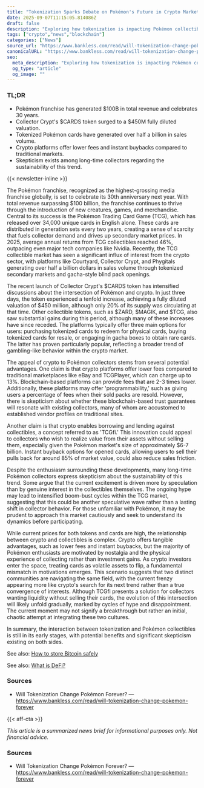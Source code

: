 ```yaml
---
title: "Tokenization Sparks Debate on Pokémon's Future in Crypto Market"
date: 2025-09-07T11:15:05.814086Z
draft: false
description: "Exploring how tokenization is impacting Pokémon collectibles in the crypto space."
tags: ["crypto","news","blockchain"]
categories: ["News"]
source_url: "https://www.bankless.com/read/will-tokenization-change-pokemon-forever"
canonicalURL: "https://www.bankless.com/read/will-tokenization-change-pokemon-forever"
seo:
  meta_description: "Exploring how tokenization is impacting Pokémon collectibles in the crypto space."
  og_type: "article"
  og_image: ""
---
```


### TL;DR
- Pokémon franchise has generated $100B in total revenue and celebrates 30 years.
- Collector Crypt's $CARDS token surged to a $450M fully diluted valuation.
- Tokenized Pokémon cards have generated over half a billion in sales volume.
- Crypto platforms offer lower fees and instant buybacks compared to traditional markets.
- Skepticism exists among long-time collectors regarding the sustainability of this trend.

{{< newsletter-inline >}}

The Pokémon franchise, recognized as the highest-grossing media franchise globally, is set to celebrate its 30th anniversary next year. With total revenue surpassing $100 billion, the franchise continues to thrive through the introduction of new creatures, games, and merchandise. Central to its success is the Pokémon Trading Card Game (TCG), which has released over 34,000 unique cards in English alone. These cards are distributed in generation sets every two years, creating a sense of scarcity that fuels collector demand and drives up secondary market prices. In 2025, average annual returns from TCG collectibles reached 46%, outpacing even major tech companies like Nvidia. Recently, the TCG collectible market has seen a significant influx of interest from the crypto sector, with platforms like Courtyard, Collector Crypt, and Phygitals generating over half a billion dollars in sales volume through tokenized secondary markets and gacha-style blind pack openings.

The recent launch of Collector Crypt's $CARDS token has intensified discussions about the intersection of Pokémon and crypto. In just three days, the token experienced a tenfold increase, achieving a fully diluted valuation of $450 million, although only 20% of its supply was circulating at that time. Other collectible tokens, such as $ZARD, $MAGIK, and $TCG, also saw substantial gains during this period, although many of these increases have since receded. The platforms typically offer three main options for users: purchasing tokenized cards to redeem for physical cards, buying tokenized cards for resale, or engaging in gacha boxes to obtain rare cards. The latter has proven particularly popular, reflecting a broader trend of gambling-like behavior within the crypto market.

The appeal of crypto to Pokémon collectors stems from several potential advantages. One claim is that crypto platforms offer lower fees compared to traditional marketplaces like eBay and TCGPlayer, which can charge up to 13%. Blockchain-based platforms can provide fees that are 2-3 times lower. Additionally, these platforms may offer 'programmability,' such as giving users a percentage of fees when their sold packs are resold. However, there is skepticism about whether these blockchain-based trust guarantees will resonate with existing collectors, many of whom are accustomed to established vendor profiles on traditional sites. 

Another claim is that crypto enables borrowing and lending against collectibles, a concept referred to as 'TCGfi.' This innovation could appeal to collectors who wish to realize value from their assets without selling them, especially given the Pokémon market's size of approximately $6-7 billion. Instant buyback options for opened cards, allowing users to sell their pulls back for around 85% of market value, could also reduce sales friction.

Despite the enthusiasm surrounding these developments, many long-time Pokémon collectors express skepticism about the sustainability of this trend. Some argue that the current excitement is driven more by speculation than by genuine interest in the collectibles themselves. The ongoing hype may lead to intensified boom-bust cycles within the TCG market, suggesting that this could be another speculative wave rather than a lasting shift in collector behavior. For those unfamiliar with Pokémon, it may be prudent to approach this market cautiously and seek to understand its dynamics before participating. 

While current prices for both tokens and cards are high, the relationship between crypto and collectibles is complex. Crypto offers tangible advantages, such as lower fees and instant buybacks, but the majority of Pokémon enthusiasts are motivated by nostalgia and the physical experience of collecting rather than investment gains. As crypto investors enter the space, treating cards as volatile assets to flip, a fundamental mismatch in motivations emerges. This scenario suggests that two distinct communities are navigating the same field, with the current frenzy appearing more like crypto's search for its next trend rather than a true convergence of interests. Although TCGfi presents a solution for collectors wanting liquidity without selling their cards, the evolution of this intersection will likely unfold gradually, marked by cycles of hype and disappointment. The current moment may not signify a breakthrough but rather an initial, chaotic attempt at integrating these two cultures.

In summary, the interaction between tokenization and Pokémon collectibles is still in its early stages, with potential benefits and significant skepticism existing on both sides.

See also: [How to store Bitcoin safely](/pages/how-to-store-bitcoin-safely/)

See also: [What is DeFi?](/pages/what-is-defi/)

### Sources
- Will Tokenization Change Pokémon Forever? — https://www.bankless.com/read/will-tokenization-change-pokemon-forever

{{< aff-cta >}}

_This article is a summarized news brief for informational purposes only. Not financial advice._

### Sources
- Will Tokenization Change Pokémon Forever? — https://www.bankless.com/read/will-tokenization-change-pokemon-forever


